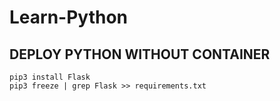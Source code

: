 # Learn-Python

## DEPLOY PYTHON WITHOUT CONTAINER
```
pip3 install Flask
pip3 freeze | grep Flask >> requirements.txt
```